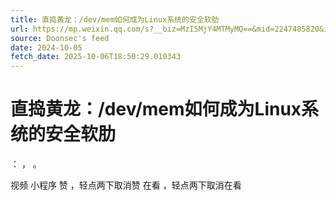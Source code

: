 ```yaml
---
title: 直捣黄龙：/dev/mem如何成为Linux系统的安全软肋
url: https://mp.weixin.qq.com/s?__biz=MzI5MjY4MTMyMQ==&mid=2247485820&idx=1&sn=afc4942d2eb3fb86ea2147bd03b71982
source: Doonsec's feed
date: 2024-10-05
fetch_date: 2025-10-06T18:50:29.010343
---
```


# 直捣黄龙：/dev/mem如何成为Linux系统的安全软肋

：
，
。

视频
小程序
赞
，轻点两下取消赞
在看
，轻点两下取消在看